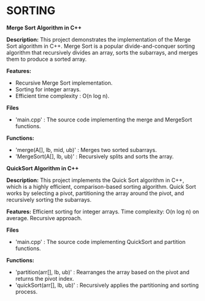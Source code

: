 # SORTING

**Merge Sort Algorithm in C++**

**Description:**
This project demonstrates the implementation of the Merge Sort algorithm in C++. Merge Sort is a popular divide-and-conquer sorting algorithm that recursively divides an array, sorts the subarrays, and merges them to produce a sorted array.

**Features:**
- Recursive Merge Sort implementation.
- Sorting for integer arrays.
- Efficient time complexity : O(n log n).

**Files**
- 'main.cpp' : The source code implementing the merge and MergeSort functions.

**Functions:**
- 'merge(A[], lb, mid, ub)' : Merges two sorted subarrays.
- 'MergeSort(A[], lb, ub)' : Recursively splits and sorts the array.



**QuickSort Algorithm in C++**

**Description:**
This project implements the Quick Sort algorithm in C++, which is a highly efficient, comparison-based sorting algorithm. Quick Sort works by selecting a pivot, partitioning the array around the pivot, and recursively sorting the subarrays.

**Features:**
Efficient sorting for integer arrays.
Time complexity: O(n log n) on average.
Recursive approach.

**Files**
- 'main.cpp' : The source code implementing QuickSort and partition functions.

**Functions:**
- 'partition(arr[], lb, ub)' : Rearranges the array based on the pivot and returns the pivot index.
- 'quickSort(arr[], lb, ub)' : Recursively applies the partitioning and sorting process.
